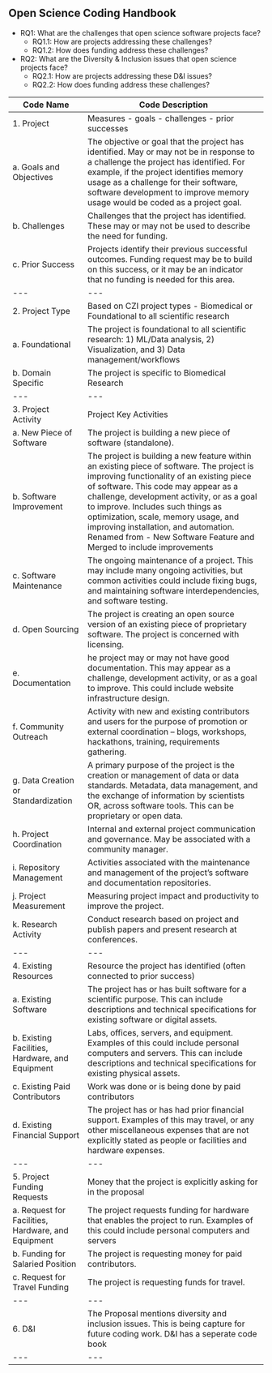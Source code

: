 ## Open Science Coding Handbook

* RQ1: What are the challenges that open science software projects face? 
  * RQ1.1: How are projects addressing these challenges?
  * RQ1.2: How does funding address these challenges?
* RQ2: What are the Diversity & Inclusion issues that open science projects face?
  * RQ2.1: How are projects addressing these D&I issues?
  * RQ2.2: How does funding address these challenges?

| Code Name | Code Description |
|---|---|
| 1. Project| Measures - goals - challenges - prior successes |
| a. Goals and Objectives | The objective or goal that the project has identified. May or may not be in response to a challenge the project has identified. For example, if the project identifies memory usage as a challenge for their software, software development to improve memory usage would be coded as a project goal. |
| b. Challenges | Challenges that the project has identified. These may or may not be used to describe the need for funding. |
| c. Prior Success | Projects identify their previous successful outcomes. Funding request may be to build on this success, or it may be an indicator that no funding is needed for this area. |
|---|---|
| 2. Project Type | Based on CZI project types - Biomedical or Foundational to all scientific research |
| a. Foundational | The project is foundational to all scientific research: 1) ML/Data analysis, 2) Visualization, and 3) Data management/workflows|
| b. Domain Specific | The project is specific to Biomedical Research |
|---|---|
| 3. Project Activity| Project Key Activities|
| a. New Piece of Software | The project is building a new piece of software (standalone). |
| b. Software Improvement| The project is building a new feature within an existing piece of software. The project is improving functionality of an existing piece of software. This code may appear as a challenge, development activity, or as a goal to improve. Includes such things as optimization, scale, memory usage, and improving installation, and automation. Renamed from - New Software Feature and Merged to include improvements |
| c. Software Maintenance | The ongoing maintenance of a project. This may include many ongoing activities, but common activities could include fixing bugs, and maintaining software interdependencies, and software testing. |
| d. Open Sourcing | The project is creating an open source version of an existing piece of proprietary software. The project is concerned with licensing. |
| e. Documentation | he project may or may not have good documentation. This may appear as a challenge, development activity, or as a goal to improve. This could include website infrastructure design. |
| f. Community Outreach | Activity with new and existing contributors and users for the purpose of promotion or external coordination – blogs, workshops, hackathons, training, requirements gathering. |
| g. Data Creation or Standardization | A primary purpose of the project is the creation or management of data or data standards. Metadata, data management, and the exchange of information by scientists OR, across software tools. This can be proprietary or open data.  |
| h. Project Coordination | Internal and external project communication and governance. May be associated with a community manager.|
| i. Repository Management | Activities associated with the maintenance and management of the project’s software and documentation repositories. |
| j. Project Measurement | Measuring project impact and productivity to improve the project. |
| k. Research Activity | Conduct research based on project and publish papers and present research at conferences.|
|---|---|
| 4. Existing Resources | Resource the project has identified (often connected to prior success)|
| a. Existing Software | The project has or has built software for a scientific purpose. This can include descriptions and technical specifications for existing software or digital assets. |
| b. Existing Facilities, Hardware, and Equipment | Labs, offices, servers, and equipment. Examples of this could include personal computers and servers. This can include descriptions and technical specifications for existing physical assets. |
| c. Existing Paid Contributors| Work was done or is being done by paid contributors |
| d. Existing Financial Support| The project has or has had prior financial support. Examples of this may travel, or any other miscellaneous expenses that are not explicitly stated as people or facilities and hardware expenses. |
|---|---|
|5. Project Funding Requests| Money that the project is explicitly asking for in the proposal|
| a. Request for Facilities, Hardware, and Equipment | The project requests funding for hardware that enables the project to run. Examples of this could include personal computers and servers |
| b. Funding for Salaried Position | The project is requesting money for paid contributors. |
| c. Request for Travel Funding | The project is requesting funds for travel. |
|---|---|
|6. D&I | The Proposal mentions diversity and inclusion issues. This is being capture for future coding work. D&I has a seperate code book |
|---|---|
